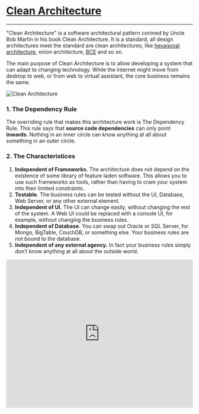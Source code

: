 # [Clean Architecture][1]
----------------------

"Clean Architecture" is a software architectural pattern conined by Uncle Bob Martin in his book Clean Architecture. It is a standard, all design architectures meet the standard are clean architectures, like [hexagonal architecture][3], onion architecture, [BCE][2] and so on.

The main purpose of Clean Architecture is to allow developing a system that can adapt to changing technology. While the internet might move from desktop to web, or from web to virtual assistant, the core business remains the same.

![Clean Architecture](https://blog.cleancoder.com/uncle-bob/images/2012-08-13-the-clean-architecture/CleanArchitecture.jpg)

### 1. The Dependency Rule

The overriding rule that makes this architecture work is The Dependency Rule. This rule says that **source code dependencies** can only point **inwards**. Nothing in an inner circle can know anything at all about something in an outer circle.

### 2. The Characteristices

1. **Independent of Frameworks.** The architecture does not depend on the existence of some library of feature laden software. This allows you to use such frameworks as tools, rather than having to cram your system into their limited constraints.
2. **Testable.** The business rules can be tested without the UI, Database, Web Server, or any other external element.
3. **Independent of UI.** The UI can change easily, without changing the rest of the system. A Web UI could be replaced with a console UI, for example, without changing the business rules.
4. **Independent of Database.** You can swap out Oracle or SQL Server, for Mongo, BigTable, CouchDB, or something else. Your business rules are not bound to the database.
5. **Independent of any external agency.** In fact your business rules simply don’t know anything at all about the outside world.

<iframe width="100%" height="400" src="https://www.youtube.com/embed/o_TH-Y78tt4?t=600" title="YouTube video player" frameborder="0" allow="accelerometer; autoplay; clipboard-write; encrypted-media; gyroscope; picture-in-picture" allowfullscreen></iframe>


[1]: <https://blog.cleancoder.com/uncle-bob/2012/08/13/the-clean-architecture.html> "The Clean Architecture"
[2]: <https://www.amazon.com/Object-Oriented-Software-Engineering-Approach/dp/0201544350> "Boundary Control Entity"
[3]: <https://www.amazon.com/Hands-Dirty-Clean-Architecture-hands/dp/1839211962> "Get Your Hands Dirty on Clean Architecture"
